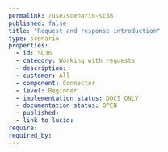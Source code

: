 ```yaml
---
permalink: /use/scenario-sc36
published: false
title: "Request and response introduction"
type: scenario
properties:
  - id: SC36
  - category: Working with requests
  - description: 
  - customer: All
  - component: Connector
  - level: Beginner
  - implementation status: DOCS ONLY
  - documentation status: OPEN
  - published: 
  - link to lucid: 
require:
required_by:
---
```

